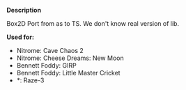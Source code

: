**Description**

Box2D Port from as to TS.
We don't know real version of lib.

**Used for:**
* Nitrome: Cave Chaos 2
* Nitrome: Cheese Dreams: New Moon
* Bennett Foddy: GIRP
* Bennett Foddy: Little Master Cricket
* *: Raze-3
